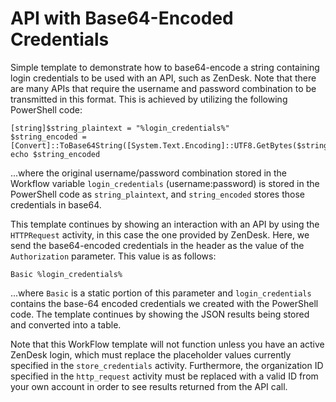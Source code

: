 # API with Base64-Encoded Credentials

Simple template to demonstrate how to base64-encode a string containing login credentials to be used with an API, such as ZenDesk. Note that there are many APIs that require the username and password combination to be transmitted in this format. This is achieved by utilizing the following PowerShell code:

```
[string]$string_plaintext = "%login_credentials%"
$string_encoded = [Convert]::ToBase64String([System.Text.Encoding]::UTF8.GetBytes($string_plaintext))
echo $string_encoded
```

...where the original username/password combination stored in the Workflow variable `login_credentials` (username:password) is stored in the PowerShell code as `string_plaintext`, and `string_encoded` stores those credentials in base64.

This template continues by showing an interaction with an API by using the `HTTPRequest` activity, in this case the one provided by ZenDesk. Here, we send the base64-encoded credentials in the header as the value of the `Authorization` parameter. This value is as follows:

`Basic %login_credentials%`

...where `Basic` is a static portion of this parameter and `login_credentials` contains the base-64 encoded credentials we created with the PowerShell code. The template continues by showing the JSON results being stored and converted into a table.

Note that this WorkFlow template will not function unless you have an active ZenDesk login, which must replace the placeholder values currently specified in the `store_credentials` activity.  Furthermore, the organization ID specified in the `http_request` activity must be replaced with a valid ID from your own account in order to see results returned from the API call.
